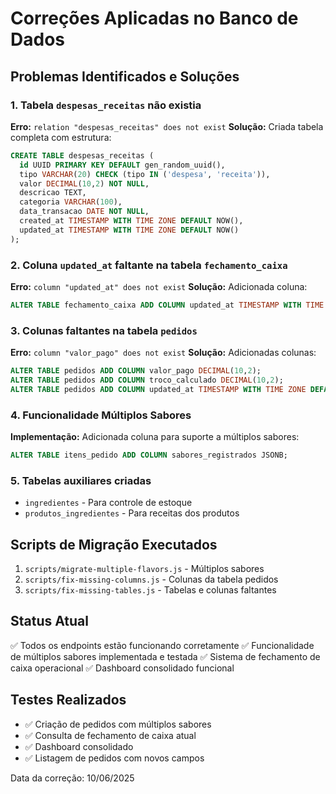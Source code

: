 # Correções Aplicadas no Banco de Dados

## Problemas Identificados e Soluções

### 1. Tabela `despesas_receitas` não existia
**Erro:** `relation "despesas_receitas" does not exist`
**Solução:** Criada tabela completa com estrutura:
```sql
CREATE TABLE despesas_receitas (
  id UUID PRIMARY KEY DEFAULT gen_random_uuid(),
  tipo VARCHAR(20) CHECK (tipo IN ('despesa', 'receita')),
  valor DECIMAL(10,2) NOT NULL,
  descricao TEXT,
  categoria VARCHAR(100),
  data_transacao DATE NOT NULL,
  created_at TIMESTAMP WITH TIME ZONE DEFAULT NOW(),
  updated_at TIMESTAMP WITH TIME ZONE DEFAULT NOW()
);
```

### 2. Coluna `updated_at` faltante na tabela `fechamento_caixa`
**Erro:** `column "updated_at" does not exist`
**Solução:** Adicionada coluna:
```sql
ALTER TABLE fechamento_caixa ADD COLUMN updated_at TIMESTAMP WITH TIME ZONE DEFAULT NOW();
```

### 3. Colunas faltantes na tabela `pedidos`
**Erro:** `column "valor_pago" does not exist`
**Solução:** Adicionadas colunas:
```sql
ALTER TABLE pedidos ADD COLUMN valor_pago DECIMAL(10,2);
ALTER TABLE pedidos ADD COLUMN troco_calculado DECIMAL(10,2);
ALTER TABLE pedidos ADD COLUMN updated_at TIMESTAMP WITH TIME ZONE DEFAULT NOW();
```

### 4. Funcionalidade Múltiplos Sabores
**Implementação:** Adicionada coluna para suporte a múltiplos sabores:
```sql
ALTER TABLE itens_pedido ADD COLUMN sabores_registrados JSONB;
```

### 5. Tabelas auxiliares criadas
- `ingredientes` - Para controle de estoque
- `produtos_ingredientes` - Para receitas dos produtos

## Scripts de Migração Executados
1. `scripts/migrate-multiple-flavors.js` - Múltiplos sabores
2. `scripts/fix-missing-columns.js` - Colunas da tabela pedidos
3. `scripts/fix-missing-tables.js` - Tabelas e colunas faltantes

## Status Atual
✅ Todos os endpoints estão funcionando corretamente
✅ Funcionalidade de múltiplos sabores implementada e testada
✅ Sistema de fechamento de caixa operacional
✅ Dashboard consolidado funcional

## Testes Realizados
- ✅ Criação de pedidos com múltiplos sabores
- ✅ Consulta de fechamento de caixa atual
- ✅ Dashboard consolidado
- ✅ Listagem de pedidos com novos campos

Data da correção: 10/06/2025